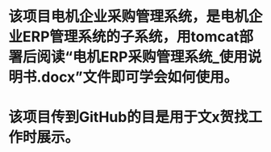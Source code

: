 # 该项目电机企业采购管理系统，是电机企业ERP管理系统的子系统，用tomcat部署后阅读“电机ERP采购管理系统_使用说明书.docx”文件即可学会如何使用。
# 该项目传到GitHub的目是用于文x贺找工作时展示。
